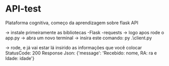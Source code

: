 # API-test
Plataforma cognitiva, começo da aprendizagem sobre flask API

-> instale primeiramente as bibliotecas
    -Flask
    -requests
-> logo apos rode o app.py
-> abra um novo terminal 
-> insira este comando:
    py .\client.py

-> rode, e já vai estar lá insirido as informações que você colocar
StatusCode: 200
Response Json: {'message': 'Recebido: nome, RA: ra e Idade: idade'}
